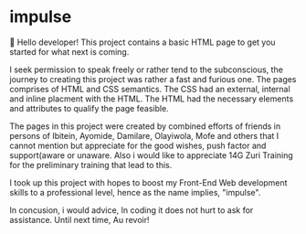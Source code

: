 # impulse
👋 Hello developer!
This project contains a basic HTML page to get you started for what next is coming.

I seek permission to speak freely or rather tend to the subconscious, the journey to creating this project was rather a fast and furious one. The pages comprises of HTML and CSS semantics. The CSS had an external, internal and inline placment with the HTML. The HTML had the necessary elements and attributes to qualify the page feasible.


The pages in this project were created by combined efforts of friends in persons of Ibitein, Ayomide, Damilare, Olayiwola, Mofe and others that I cannot mention but appreciate for the good wishes, push factor and support(aware or unaware. Also i would like to appreciate 14G Zuri Training for the preliminary training that lead to this.

I took up this project with hopes to boost my Front-End Web development skills to a professional level, hence as the name implies, "impulse". 

In concusion, i would advice, In coding it does not hurt to ask for assistance.
Until next time, Au revoir!
